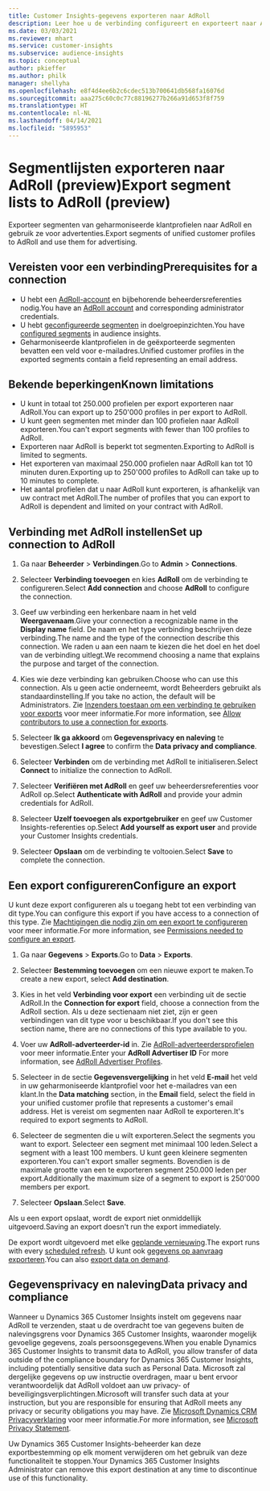 ```yaml
---
title: Customer Insights-gegevens exporteren naar AdRoll
description: Leer hoe u de verbinding configureert en exporteert naar AdRoll.
ms.date: 03/03/2021
ms.reviewer: mhart
ms.service: customer-insights
ms.subservice: audience-insights
ms.topic: conceptual
author: pkieffer
ms.author: philk
manager: shellyha
ms.openlocfilehash: e8f4d4ee6b2c6cdec513b700641db568fa16076d
ms.sourcegitcommit: aaa275c60c0c77c88196277b266a91d653f8f759
ms.translationtype: HT
ms.contentlocale: nl-NL
ms.lasthandoff: 04/14/2021
ms.locfileid: "5895953"
---
```

# <a name="export-segment-lists-to-adroll-preview"></a><span data-ttu-id="bdb6e-103">Segmentlijsten exporteren naar AdRoll (preview)</span><span class="sxs-lookup"><span data-stu-id="bdb6e-103">Export segment lists to AdRoll (preview)</span></span>

<span data-ttu-id="bdb6e-104">Exporteer segmenten van geharmoniseerde klantprofielen naar AdRoll en gebruik ze voor advertenties.</span><span class="sxs-lookup"><span data-stu-id="bdb6e-104">Export segments of unified customer profiles to AdRoll and use them for advertising.</span></span> 

## <a name="prerequisites-for-a-connection"></a><span data-ttu-id="bdb6e-105">Vereisten voor een verbinding</span><span class="sxs-lookup"><span data-stu-id="bdb6e-105">Prerequisites for a connection</span></span>

-   <span data-ttu-id="bdb6e-106">U hebt een [AdRoll-account](https://www.adroll.com/) en bijbehorende beheerdersreferenties nodig.</span><span class="sxs-lookup"><span data-stu-id="bdb6e-106">You have an [AdRoll account](https://www.adroll.com/) and corresponding administrator credentials.</span></span>
-   <span data-ttu-id="bdb6e-107">U hebt [geconfigureerde segmenten](segments.md) in doelgroepinzichten.</span><span class="sxs-lookup"><span data-stu-id="bdb6e-107">You have [configured segments](segments.md) in audience insights.</span></span>
-   <span data-ttu-id="bdb6e-108">Geharmoniseerde klantprofielen in de geëxporteerde segmenten bevatten een veld voor e-mailadres.</span><span class="sxs-lookup"><span data-stu-id="bdb6e-108">Unified customer profiles in the exported segments contain a field representing an email address.</span></span>

## <a name="known-limitations"></a><span data-ttu-id="bdb6e-109">Bekende beperkingen</span><span class="sxs-lookup"><span data-stu-id="bdb6e-109">Known limitations</span></span>

- <span data-ttu-id="bdb6e-110">U kunt in totaal tot 250.000 profielen per export exporteren naar AdRoll.</span><span class="sxs-lookup"><span data-stu-id="bdb6e-110">You can export up to 250'000 profiles in per export to AdRoll.</span></span>
- <span data-ttu-id="bdb6e-111">U kunt geen segmenten met minder dan 100 profielen naar AdRoll exporteren.</span><span class="sxs-lookup"><span data-stu-id="bdb6e-111">You can't export segments with fewer than 100 profiles to AdRoll.</span></span> 
- <span data-ttu-id="bdb6e-112">Exporteren naar AdRoll is beperkt tot segmenten.</span><span class="sxs-lookup"><span data-stu-id="bdb6e-112">Exporting to AdRoll is limited to segments.</span></span>
- <span data-ttu-id="bdb6e-113">Het exporteren van maximaal 250.000 profielen naar AdRoll kan tot 10 minuten duren.</span><span class="sxs-lookup"><span data-stu-id="bdb6e-113">Exporting up to 250'000 profiles to AdRoll can take up to 10 minutes to complete.</span></span> 
- <span data-ttu-id="bdb6e-114">Het aantal profielen dat u naar AdRoll kunt exporteren, is afhankelijk van uw contract met AdRoll.</span><span class="sxs-lookup"><span data-stu-id="bdb6e-114">The number of profiles that you can export to AdRoll is dependent and limited on your contract with AdRoll.</span></span>

## <a name="set-up-connection-to-adroll"></a><span data-ttu-id="bdb6e-115">Verbinding met AdRoll instellen</span><span class="sxs-lookup"><span data-stu-id="bdb6e-115">Set up connection to AdRoll</span></span>

1. <span data-ttu-id="bdb6e-116">Ga naar **Beheerder** > **Verbindingen**.</span><span class="sxs-lookup"><span data-stu-id="bdb6e-116">Go to **Admin** > **Connections**.</span></span>

1. <span data-ttu-id="bdb6e-117">Selecteer **Verbinding toevoegen** en kies **AdRoll** om de verbinding te configureren.</span><span class="sxs-lookup"><span data-stu-id="bdb6e-117">Select **Add connection** and choose **AdRoll** to configure the connection.</span></span>

1. <span data-ttu-id="bdb6e-118">Geef uw verbinding een herkenbare naam in het veld **Weergavenaam**.</span><span class="sxs-lookup"><span data-stu-id="bdb6e-118">Give your connection a recognizable name in the **Display name** field.</span></span> <span data-ttu-id="bdb6e-119">De naam en het type verbinding beschrijven deze verbinding.</span><span class="sxs-lookup"><span data-stu-id="bdb6e-119">The name and the type of the connection describe this connection.</span></span> <span data-ttu-id="bdb6e-120">We raden u aan een naam te kiezen die het doel en het doel van de verbinding uitlegt.</span><span class="sxs-lookup"><span data-stu-id="bdb6e-120">We recommend choosing a name that explains the purpose and target of the connection.</span></span>

1. <span data-ttu-id="bdb6e-121">Kies wie deze verbinding kan gebruiken.</span><span class="sxs-lookup"><span data-stu-id="bdb6e-121">Choose who can use this connection.</span></span> <span data-ttu-id="bdb6e-122">Als u geen actie onderneemt, wordt Beheerders gebruikt als standaardinstelling.</span><span class="sxs-lookup"><span data-stu-id="bdb6e-122">If you take no action, the default will be Administrators.</span></span> <span data-ttu-id="bdb6e-123">Zie [Inzenders toestaan om een verbinding te gebruiken voor exports](connections.md#allow-contributors-to-use-a-connection-for-exports) voor meer informatie.</span><span class="sxs-lookup"><span data-stu-id="bdb6e-123">For more information, see [Allow contributors to use a connection for exports](connections.md#allow-contributors-to-use-a-connection-for-exports).</span></span>

1. <span data-ttu-id="bdb6e-124">Selecteer **Ik ga akkoord** om **Gegevensprivacy en naleving** te bevestigen.</span><span class="sxs-lookup"><span data-stu-id="bdb6e-124">Select **I agree** to confirm the **Data privacy and compliance**.</span></span>

1. <span data-ttu-id="bdb6e-125">Selecteer **Verbinden** om de verbinding met AdRoll te initialiseren.</span><span class="sxs-lookup"><span data-stu-id="bdb6e-125">Select **Connect** to initialize the connection to AdRoll.</span></span>

1. <span data-ttu-id="bdb6e-126">Selecteer **Verifiëren met AdRoll** en geef uw beheerdersreferenties voor AdRoll op.</span><span class="sxs-lookup"><span data-stu-id="bdb6e-126">Select **Authenticate with AdRoll** and provide your admin credentials for AdRoll.</span></span> 

1. <span data-ttu-id="bdb6e-127">Selecteer **Uzelf toevoegen als exportgebruiker** en geef uw Customer Insights-referenties op.</span><span class="sxs-lookup"><span data-stu-id="bdb6e-127">Select **Add yourself as export user** and provide your Customer Insights credentials.</span></span>

1. <span data-ttu-id="bdb6e-128">Selecteer **Opslaan** om de verbinding te voltooien.</span><span class="sxs-lookup"><span data-stu-id="bdb6e-128">Select **Save** to complete the connection.</span></span>

## <a name="configure-an-export"></a><span data-ttu-id="bdb6e-129">Een export configureren</span><span class="sxs-lookup"><span data-stu-id="bdb6e-129">Configure an export</span></span>

<span data-ttu-id="bdb6e-130">U kunt deze export configureren als u toegang hebt tot een verbinding van dit type.</span><span class="sxs-lookup"><span data-stu-id="bdb6e-130">You can configure this export if you have access to a connection of this type.</span></span> <span data-ttu-id="bdb6e-131">Zie [Machtigingen die nodig zijn om een export te configureren](export-destinations.md#set-up-a-new-export) voor meer informatie.</span><span class="sxs-lookup"><span data-stu-id="bdb6e-131">For more information, see [Permissions needed to configure an export](export-destinations.md#set-up-a-new-export).</span></span>

1. <span data-ttu-id="bdb6e-132">Ga naar **Gegevens** > **Exports**.</span><span class="sxs-lookup"><span data-stu-id="bdb6e-132">Go to **Data** > **Exports**.</span></span>

1. <span data-ttu-id="bdb6e-133">Selecteer **Bestemming toevoegen** om een nieuwe export te maken.</span><span class="sxs-lookup"><span data-stu-id="bdb6e-133">To create a new export, select **Add destination**.</span></span>

1. <span data-ttu-id="bdb6e-134">Kies in het veld **Verbinding voor export** een verbinding uit de sectie AdRoll.</span><span class="sxs-lookup"><span data-stu-id="bdb6e-134">In the **Connection for export** field, choose a connection from the AdRoll section.</span></span> <span data-ttu-id="bdb6e-135">Als u deze sectienaam niet ziet, zijn er geen verbindingen van dit type voor u beschikbaar.</span><span class="sxs-lookup"><span data-stu-id="bdb6e-135">If you don't see this section name, there are no connections of this type available to you.</span></span>

1. <span data-ttu-id="bdb6e-136">Voer uw **AdRoll-adverteerder-id** in. Zie [AdRoll-adverteerdersprofielen](https://help.adroll.com/hc/articles/212011838-Advertiser-Profiles) voor meer informatie.</span><span class="sxs-lookup"><span data-stu-id="bdb6e-136">Enter your **AdRoll Advertiser ID** For more information, see [AdRoll Advertiser Profiles](https://help.adroll.com/hc/articles/212011838-Advertiser-Profiles).</span></span>

3. <span data-ttu-id="bdb6e-137">Selecteer in de sectie **Gegevensvergelijking** in het veld **E-mail** het veld in uw geharmoniseerde klantprofiel voor het e-mailadres van een klant.</span><span class="sxs-lookup"><span data-stu-id="bdb6e-137">In the **Data matching** section, in the **Email** field, select the field in your unified customer profile that represents a customer's email address.</span></span> <span data-ttu-id="bdb6e-138">Het is vereist om segmenten naar AdRoll te exporteren.</span><span class="sxs-lookup"><span data-stu-id="bdb6e-138">It's required to export segments to AdRoll.</span></span>

1. <span data-ttu-id="bdb6e-139">Selecteer de segmenten die u wilt exporteren.</span><span class="sxs-lookup"><span data-stu-id="bdb6e-139">Select the segments you want to export.</span></span> <span data-ttu-id="bdb6e-140">Selecteer een segment met minimaal 100 leden.</span><span class="sxs-lookup"><span data-stu-id="bdb6e-140">Select a segment with a least 100 members.</span></span> <span data-ttu-id="bdb6e-141">U kunt geen kleinere segmenten exporteren.</span><span class="sxs-lookup"><span data-stu-id="bdb6e-141">You can't export smaller segments.</span></span> <span data-ttu-id="bdb6e-142">Bovendien is de maximale grootte van een te exporteren segment 250.000 leden per export.</span><span class="sxs-lookup"><span data-stu-id="bdb6e-142">Additionally the maximum size of a segment to export is 250'000 members per export.</span></span> 

1. <span data-ttu-id="bdb6e-143">Selecteer **Opslaan**.</span><span class="sxs-lookup"><span data-stu-id="bdb6e-143">Select **Save**.</span></span>

<span data-ttu-id="bdb6e-144">Als u een export opslaat, wordt de export niet onmiddellijk uitgevoerd.</span><span class="sxs-lookup"><span data-stu-id="bdb6e-144">Saving an export doesn't run the export immediately.</span></span>

<span data-ttu-id="bdb6e-145">De export wordt uitgevoerd met elke [geplande vernieuwing](system.md#schedule-tab).</span><span class="sxs-lookup"><span data-stu-id="bdb6e-145">The export runs with every [scheduled refresh](system.md#schedule-tab).</span></span> <span data-ttu-id="bdb6e-146">U kunt ook [gegevens op aanvraag exporteren](export-destinations.md#run-exports-on-demand).</span><span class="sxs-lookup"><span data-stu-id="bdb6e-146">You can also [export data on demand](export-destinations.md#run-exports-on-demand).</span></span> 


## <a name="data-privacy-and-compliance"></a><span data-ttu-id="bdb6e-147">Gegevensprivacy en naleving</span><span class="sxs-lookup"><span data-stu-id="bdb6e-147">Data privacy and compliance</span></span>

<span data-ttu-id="bdb6e-148">Wanneer u Dynamics 365 Customer Insights instelt om gegevens naar AdRoll te verzenden, staat u de overdracht toe van gegevens buiten de nalevingsgrens voor Dynamics 365 Customer Insights, waaronder mogelijk gevoelige gegevens, zoals persoonsgegevens.</span><span class="sxs-lookup"><span data-stu-id="bdb6e-148">When you enable Dynamics 365 Customer Insights to transmit data to AdRoll, you allow transfer of data outside of the compliance boundary for Dynamics 365 Customer Insights, including potentially sensitive data such as Personal Data.</span></span> <span data-ttu-id="bdb6e-149">Microsoft zal dergelijke gegevens op uw instructie overdragen, maar u bent ervoor verantwoordelijk dat AdRoll voldoet aan uw privacy- of beveiligingsverplichtingen.</span><span class="sxs-lookup"><span data-stu-id="bdb6e-149">Microsoft will transfer such data at your instruction, but you are responsible for ensuring that AdRoll meets any privacy or security obligations you may have.</span></span> <span data-ttu-id="bdb6e-150">Zie [Microsoft Dynamics CRM Privacyverklaring](https://go.microsoft.com/fwlink/?linkid=396732) voor meer informatie.</span><span class="sxs-lookup"><span data-stu-id="bdb6e-150">For more information, see [Microsoft Privacy Statement](https://go.microsoft.com/fwlink/?linkid=396732).</span></span>

<span data-ttu-id="bdb6e-151">Uw Dynamics 365 Customer Insights-beheerder kan deze exportbestemming op elk moment verwijderen om het gebruik van deze functionaliteit te stoppen.</span><span class="sxs-lookup"><span data-stu-id="bdb6e-151">Your Dynamics 365 Customer Insights Administrator can remove this export destination at any time to discontinue use of this functionality.</span></span>
